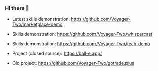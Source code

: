 ### Hi there 👋

- Latest skills demonstration: https://github.com/Voyager-Two/marketplace-demo

- Skills demonstration: https://github.com/Voyager-Two/whispercast

- Skills demonstration: https://github.com/Voyager-Two/tech-demo

- Project (closed source): https://ball-e.app/

- Old project: https://github.com/Voyager-Two/gotrade.plus
